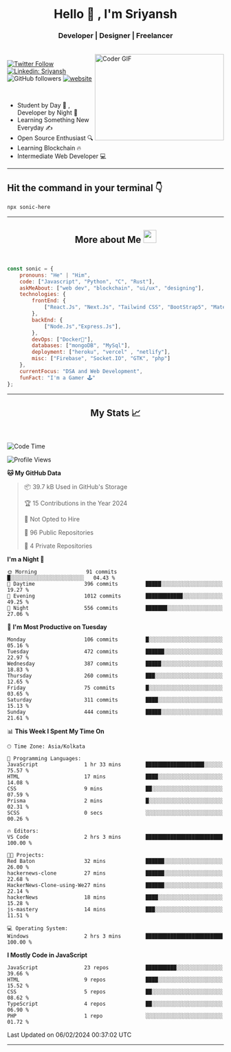 
<h1 align="center">Hello  👋 , I'm Sriyansh</h1>
<h3 align="center">Developer | Designer | Freelancer </h3>
<br>
<img alt="Coder GIF" align="right" height=200 width=300 src="https://miro.medium.com/max/1360/0*7Q3yvSIv_t0ioJ-Z.gif" />

[![Twitter Follow](https://img.shields.io/twitter/follow/ShivamSriyansh?label=Follow)](https://twitter.com/intent/follow?screen_name=ShivamSriyansh)
[![Linkedin: Sriyansh](https://img.shields.io/badge/-Sriyansh-blue?style=flat-square&logo=Linkedin&logoColor=white&link=https://www.linkedin.com/in/sriyansh-shivam/)](https://www.linkedin.com/in/sriyansh-shivam/)
![GitHub followers](https://img.shields.io/github/followers/SoNiC-HeRE?label=Follow&style=social)
[![website](https://img.shields.io/badge/Website-46a2f1.svg?&style=flat-square&logo=Google-Chrome&logoColor=white&link=https://ss-portfolio.vercel.app/)](https://ss-portfolio.vercel.app/)

<br/>

- Student by Day 🌅 , Developer by Night 🌃
- Learning Something New Everyday ✍️
- Open Source Enthusiast 🔍
- Learning Blockchain 🔥
- Intermediate Web Developer 💻



<hr/>

## Hit the command in your terminal 👇
```bash
npx sonic-here
```

<hr/>
<h2 align="center">More about Me <img src="https://emojis.slackmojis.com/emojis/images/1531849430/4246/blob-sunglasses.gif?1531849430" width="30"/> </h3>
<br>

```javascript
const sonic = {
    pronouns: "He" | "Him",
    code: ["Javascript", "Python", "C", "Rust"],
    askMeAbout: ["web dev", "blockchain", "ui/ux", "designing"],
    technologies: {
        frontEnd: {
            ["React.Js", "Next.Js", "Tailwind CSS", "BootStrap5", "MaterialUI"]
        },
        backEnd: {
            ["Node.Js","Express.Js"],
        },
        devOps: ["Docker🐳"],
        databases: ["mongoDB", "MySql"],
        deployment: ["heroku", "vercel" , "netlify"],
        misc: ["Firebase", "Socket.IO", "GTK", "php"]
    },
    currentFocus: "DSA and Web Development",
    funFact: "I'm a Gamer 🕹️"
};
```
<hr/>

<h2 align="center"> My Stats 📈 </h2>
<br />

<!--START_SECTION:waka-->
![Code Time](http://img.shields.io/badge/Code%20Time-59%20hrs%2052%20mins-blue)

![Profile Views](http://img.shields.io/badge/Profile%20Views-0-blue)

**🐱 My GitHub Data** 

> 📦 39.7 kB Used in GitHub's Storage 
 > 
> 🏆 15 Contributions in the Year 2024
 > 
> 🚫 Not Opted to Hire
 > 
> 📜 96 Public Repositories 
 > 
> 🔑 4 Private Repositories 
 > 
**I'm a Night 🦉** 

```text
🌞 Morning                91 commits          █░░░░░░░░░░░░░░░░░░░░░░░░   04.43 % 
🌆 Daytime                396 commits         █████░░░░░░░░░░░░░░░░░░░░   19.27 % 
🌃 Evening                1012 commits        ████████████░░░░░░░░░░░░░   49.25 % 
🌙 Night                  556 commits         ███████░░░░░░░░░░░░░░░░░░   27.06 % 
```
📅 **I'm Most Productive on Tuesday** 

```text
Monday                   106 commits         █░░░░░░░░░░░░░░░░░░░░░░░░   05.16 % 
Tuesday                  472 commits         ██████░░░░░░░░░░░░░░░░░░░   22.97 % 
Wednesday                387 commits         █████░░░░░░░░░░░░░░░░░░░░   18.83 % 
Thursday                 260 commits         ███░░░░░░░░░░░░░░░░░░░░░░   12.65 % 
Friday                   75 commits          █░░░░░░░░░░░░░░░░░░░░░░░░   03.65 % 
Saturday                 311 commits         ████░░░░░░░░░░░░░░░░░░░░░   15.13 % 
Sunday                   444 commits         █████░░░░░░░░░░░░░░░░░░░░   21.61 % 
```


📊 **This Week I Spent My Time On** 

```text
🕑︎ Time Zone: Asia/Kolkata

💬 Programming Languages: 
JavaScript               1 hr 33 mins        ███████████████████░░░░░░   75.57 % 
HTML                     17 mins             ████░░░░░░░░░░░░░░░░░░░░░   14.08 % 
CSS                      9 mins              ██░░░░░░░░░░░░░░░░░░░░░░░   07.59 % 
Prisma                   2 mins              █░░░░░░░░░░░░░░░░░░░░░░░░   02.31 % 
SCSS                     0 secs              ░░░░░░░░░░░░░░░░░░░░░░░░░   00.26 % 

🔥 Editors: 
VS Code                  2 hrs 3 mins        █████████████████████████   100.00 % 

🐱‍💻 Projects: 
Red Baton                32 mins             ██████░░░░░░░░░░░░░░░░░░░   26.00 % 
hackernews-clone         27 mins             ██████░░░░░░░░░░░░░░░░░░░   22.68 % 
HackerNews-Clone-using-We27 mins             ██████░░░░░░░░░░░░░░░░░░░   22.14 % 
hackerNews               18 mins             ████░░░░░░░░░░░░░░░░░░░░░   15.28 % 
js-mastery               14 mins             ███░░░░░░░░░░░░░░░░░░░░░░   11.51 % 

💻 Operating System: 
Windows                  2 hrs 3 mins        █████████████████████████   100.00 % 
```

**I Mostly Code in JavaScript** 

```text
JavaScript               23 repos            ██████████░░░░░░░░░░░░░░░   39.66 % 
HTML                     9 repos             ████░░░░░░░░░░░░░░░░░░░░░   15.52 % 
CSS                      5 repos             ██░░░░░░░░░░░░░░░░░░░░░░░   08.62 % 
TypeScript               4 repos             ██░░░░░░░░░░░░░░░░░░░░░░░   06.90 % 
PHP                      1 repo              ░░░░░░░░░░░░░░░░░░░░░░░░░   01.72 % 
```




 Last Updated on 06/02/2024 00:37:02 UTC
<!--END_SECTION:waka-->
<hr />
